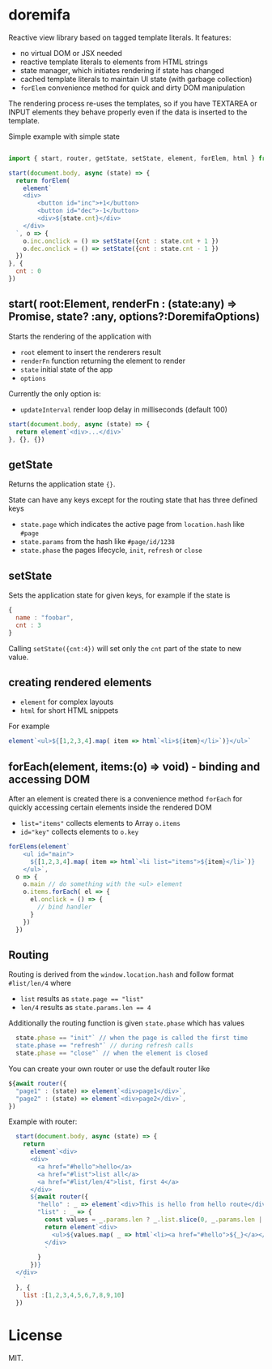 # doremifa

Reactive view library based on tagged template literals. It features:

- no virtual DOM or JSX needed
- reactive template literals to elements from HTML strings
- state manager, which initiates rendering if state has changed
- cached template literals to maintain UI state (with garbage collection)
- `forElem` convenience method for quick and dirty DOM manipulation

The rendering process re-uses the templates, so if you have TEXTAREA or INPUT elements they
behave properly even if the data is inserted to the template.

Simple example with simple state
```javascript

import { start, router, getState, setState, element, forElem, html } from 'doremifa';

start(document.body, async (state) => {
  return forElem( 
    element`
    <div>
        <button id="inc">+1</button>
        <button id="dec">-1</button>
        <div>${state.cnt}</div>   
    </div>
  `, o => {
    o.inc.onclick = () => setState({cnt : state.cnt + 1 })
    o.dec.onclick = () => setState({cnt : state.cnt - 1 })
  })
}, {
  cnt : 0 
})

```

## start( root:Element, renderFn : (state:any) => Promise<Element>, state? :any, options?:DoremifaOptions) 

Starts the rendering of the application with 
- `root` element to insert the renderers result
- `renderFn` function returning the element to render
- `state` initial state of the app
- `options`

Currently the only option is:
- `updateInterval` render loop delay in milliseconds (default 100)

```javascript
start(document.body, async (state) => {
  return element`<div>...</div>`
}, {}, {})
```

## getState

Returns the application state `{}`. 

State can have any keys except for the routing state that has three defined keys

- `state.page` which indicates the active page from `location.hash` like `#page`
- `state.params` from the hash like `#page/id/1238`
- `state.phase` the pages lifecycle, `init`, `refresh` or `close`


## setState

Sets the application state for given keys, for example if the state is
```javascript
{
  name : "foobar",
  cnt : 3
}
```
Calling `setState({cnt:4})` will set only the `cnt` part of the state to new value.

## creating rendered elements

- `element` for complex layouts
- `html` for short HTML snippets

For example
```javascript
element`<ul>${[1,2,3,4].map( item => html`<li>${item}</li>`)}</ul>`
```

## forEach(element, items:(o) => void) - binding and accessing DOM

After an element is created there is a convenience method `forEach` for quickly accessing certain
elements inside the rendered DOM

- `list="items"` collects elements to Array `o.items`
- `id="key"` collects elements to `o.key`

```javascript
forElems(element`
    <ul id="main">
      ${[1,2,3,4].map( item => html`<li list="items">${item}</li>`)}
    </ul>`,
  o => {
    o.main // do something with the <ul> element
    o.items.forEach( el => {
      el.onclick = () => {
        // bind handler
      }
    })
  })
```

## Routing

Routing is derived from the `window.location.hash` and follow format `#list/len/4` where

- `list` results as `state.page == "list"` 
- `len/4` results as `state.params.len == 4`

Additionally the routing function is given `state.phase` which has values

```javascript 
  state.phase == "init"` // when the page is called the first time
  state.phase == "refresh"` // during refresh calls
  state.phase == "close"` // when the element is closed
```

You can create your own router or use the default router like

```javascript
${await router({
  "page1" : (state) => element`<div>page1</div>`,
  "page2" : (state) => element`<div>page2</div>`,
})
```

Example with router:

```javascript
  start(document.body, async (state) => {
    return 
      element`<div>
      <div>
        <a href="#hello">hello</a>
        <a href="#list">list all</a>
        <a href="#list/len/4">list, first 4</a>
      </div>
      ${await router({
        "hello" : _ => element`<div>This is hello from hello route</div>`,
        "list" : _ => {
          const values = _.params.len ? _.list.slice(0, _.params.len | 0) : _.list
          return element`<div>
            <ul>${values.map( _ => html`<li><a href="#hello">${_}</a></li>`)}</ul>
          </div>
          `
        }
      })} 
  </div>
    `
  }, {
    list :[1,2,3,4,5,6,7,8,9,10] 
  })
```

# License

MIT.



